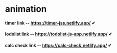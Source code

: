 # animation

#### timer link -- https://timer-jss.netlify.app/ ✔

#### lodolist link -- https://todolist-js-app.netlify.app/ ✔

#### calc check link -- https://calc-check.netlify.app/ ✔
